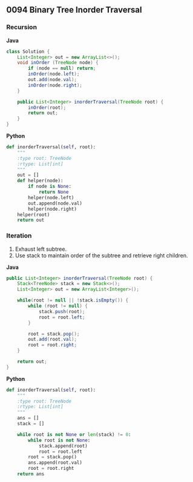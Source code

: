 ## 0094 Binary Tree Inorder Traversal
### Recursion
**Java**
```java
class Solution {
    List<Integer> out = new ArrayList<>();
    void inOrder (TreeNode node) {
        if (node == null) return;
        inOrder(node.left);
        out.add(node.val);
        inOrder(node.right);
    }

    public List<Integer> inorderTraversal(TreeNode root) {
        inOrder(root);
        return out;
    }
}
```
**Python** 
```python
def inorderTraversal(self, root):
    """
    :type root: TreeNode
    :rtype: List[int]
    """
    out = []
    def helper(node):
        if node is None:
            return None
        helper(node.left)
        out.append(node.val)
        helper(node.right)
    helper(root)
    return out

```
### Iteration
1. Exhaust left subtree.
2. Use stack to maintain order of the subtree and retrieve right children.

**Java**
```java
public List<Integer> inorderTraversal(TreeNode root) {
    Stack<TreeNode> stack = new Stack<>();
    List<Integer> out = new ArrayList<Integer>();

    while(root != null || !stack.isEmpty()) {
        while (root != null) {
            stack.push(root);
            root = root.left;
        }

        root = stack.pop();
        out.add(root.val);
        root = root.right;
    }

    return out;
}
```
**Python**
```Python
def inorderTraversal(self, root):
    """
    :type root: TreeNode
    :rtype: List[int]
    """
    ans = []
    stack = []

    while root is not None or len(stack) != 0:
        while root is not None:
            stack.append(root)
            root = root.left
        root = stack.pop()
        ans.append(root.val)
        root = root.right
    return ans
```

